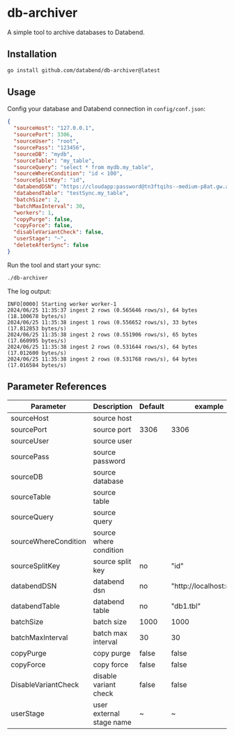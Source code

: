 # db-archiver
A simple tool to archive databases to Databend.


## Installation
```bash
go install github.com/databend/db-archiver@latest
```

## Usage

Config your database and Databend connection in `config/conf.json`:
```json
{
  "sourceHost": "127.0.0.1",
  "sourcePort": 3306,
  "sourceUser": "root",
  "sourcePass": "123456",
  "sourceDB": "mydb",
  "sourceTable": "my_table",
  "sourceQuery": "select * from mydb.my_table",
  "sourceWhereCondition": "id < 100",
  "sourceSplitKey": "id",
  "databendDSN": "https://cloudapp:password@tn3ftqihs--medium-p8at.gw.aws-us-east-2.default.databend.com:443",
  "databendTable": "testSync.my_table",
  "batchSize": 2,
  "batchMaxInterval": 30,
  "workers": 1,
  "copyPurge": false,
  "copyForce": false,
  "disableVariantCheck": false,
  "userStage": "~",
  "deleteAfterSync": false
}

```

Run the tool and start your sync:
```bash
./db-archiver
```

The log output:
```
INFO[0000] Starting worker worker-1                     
2024/06/25 11:35:37 ingest 2 rows (0.565646 rows/s), 64 bytes (18.100678 bytes/s)
2024/06/25 11:35:38 ingest 1 rows (0.556652 rows/s), 33 bytes (17.812853 bytes/s)
2024/06/25 11:35:38 ingest 2 rows (0.551906 rows/s), 65 bytes (17.660995 bytes/s)
2024/06/25 11:35:38 ingest 2 rows (0.531644 rows/s), 64 bytes (17.012600 bytes/s)
2024/06/25 11:35:38 ingest 2 rows (0.531768 rows/s), 64 bytes (17.016584 bytes/s)
```


## Parameter References
| Parameter             | Description              | Default | example                 | required   |
|-----------------------|--------------------------|---------|-------------------------|------------|
| sourceHost            | source host              |         |                         | true       |
| sourcePort            | source port              | 3306    | 3306                    | true |
| sourceUser            | source user              |         |                         | true|
| sourcePass            | source password          |         |                         | true                    |
| sourceDB              | source database          |         |                         | true                    |
| sourceTable           | source table             |         |                         | true                    |
| sourceQuery           | source query             |         |                         | true                    |
| sourceWhereCondition  | source where condition   |         |                         | false                   |
| sourceSplitKey        | source split key         | no      | "id"                    | true       |
| databendDSN           | databend dsn             | no      | "http://localhost:8000" | true       |
| databendTable         | databend table           | no      | "db1.tbl"               | true       |
| batchSize             | batch size               | 1000    | 1000                    | false      |
| batchMaxInterval      | batch max interval       | 30      | 30                      | false      |
| copyPurge             | copy purge               | false   | false                   | false      |
| copyForce             | copy force               | false   | false                   | false      |
| DisableVariantCheck   | disable variant check    | false   | false                   | false      |
| userStage             | user external stage name | ~       | ~                       | false      |
